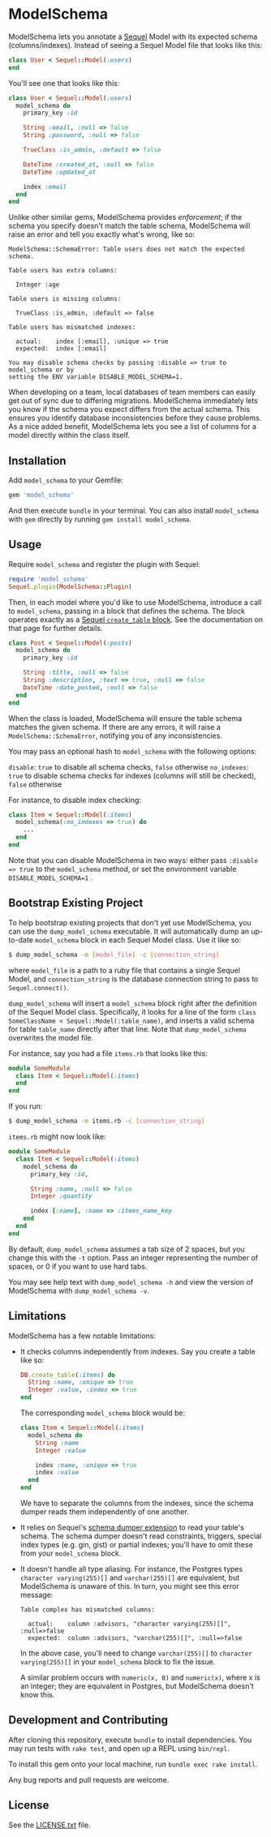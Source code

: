 # ModelSchema
ModelSchema lets you annotate a
[Sequel](https://github.com/jeremyevans/sequel/) Model with its expected schema
(columns/indexes). Instead of seeing a Sequel Model file that looks like this:

```rb
class User < Sequel::Model(:users)
end
```

You'll see one that looks like this:

```rb
class User < Sequel::Model(:users)
  model_schema do
    primary_key :id

    String :email, :null => false
    String :password, :null => false

    TrueClass :is_admin, :default => false

    DateTime :created_at, :null => false
    DateTime :updated_at

    index :email
  end
end
```

Unlike other similar gems, ModelSchema provides *enforcement*; if the schema you
specify doesn't match the table schema, ModelSchema will raise an error and
tell you exactly what's wrong, like so:

```
ModelSchema::SchemaError: Table users does not match the expected schema.

Table users has extra columns:

  Integer :age

Table users is missing columns:

  TrueClass :is_admin, :default => false

Table users has mismatched indexes:

  actual:    index [:email], :unique => true
  expected:  index [:email]

You may disable schema checks by passing :disable => true to model_schema or by
setting the ENV variable DISABLE_MODEL_SCHEMA=1.
```

When developing on a team, local databases of team members can easily get out
of sync due to differing migrations. ModelSchema immediately lets you know if
the schema you expect differs from the actual schema. This ensures you identify
database inconsistencies before they cause problems. As a nice added benefit,
ModelSchema lets you see a list of columns for a model directly within the
class itself.

## Installation
Add `model_schema` to your Gemfile:

```rb
gem 'model_schema'
```

And then execute `bundle` in your terminal. You can also install `model_schema`
with `gem` directly by running `gem install model_schema`.

## Usage
Require `model_schema` and register the plugin with Sequel:

```rb
require 'model_schema'
Sequel.plugin(ModelSchema::Plugin)
```

Then, in each model where you'd like to use ModelSchema, introduce a call to
`model_schema`, passing in a block that defines the schema. The block operates
exactly as a [Sequel `create_table`
block](http://sequel.jeremyevans.net/rdoc/files/doc/schema_modification_rdoc.html).
See the documentation on that page for further details.

```rb
class Post < Sequel::Model(:posts)
  model_schema do
    primary_key :id

    String :title, :null => false
    String :description, :text => true, :null => false
    DateTime :date_posted, :null => false
  end
end
```

When the class is loaded, ModelSchema will ensure the table schema matches the
given schema. If there are any errors, it will raise
a `ModelSchema::SchemaError`, notifying you of any inconsistencies.

You may pass an optional hash to `model_schema` with the following options:

`disable`: `true` to disable all schema checks, `false` otherwise
`no_indexes`: `true` to disable schema checks for indexes (columns will still
be checked), `false` otherwise

For instance, to disable index checking:

```rb
class Item < Sequel::Model(:items)
  model_schema(:no_indexes => true) do
    ...
  end
end
```

Note that you can disable ModelSchema in two ways: either pass `:disable =>
true` to the `model_schema` method, or set the environment variable
`DISABLE_MODEL_SCHEMA=1` .

## Bootstrap Existing Project
To help bootstrap existing projects that don't yet use ModelSchema, you can use
the `dump_model_schema` executable. It will automatically dump an up-to-date
`model_schema` block in each Sequel Model class. Use it like so:

```sh
$ dump_model_schema -m [model_file] -c [connection_string]
```

where `model_file` is a path to a ruby file that contains a single Sequel
Model, and `connection_string` is the database connection string to pass to
`Sequel.connect()`.

`dump_model_schema` will insert a `model_schema` block right after the
definition of the Sequel Model class. Specifically, it looks for a line of the
form `class SomeClassName < Sequel::Model(:table_name)`, and inserts a valid
schema for table `table_name` directly after that line. Note that
`dump_model_schema` overwrites the model file.

For instance, say you had a file `items.rb` that looks like this:

```rb
module SomeModule
  class Item < Sequel::Model(:items)
  end
end
```

If you run:

```sh
$ dump_model_schema -m items.rb -c [connection_string]
```

`items.rb` might now look like:

```rb
module SomeModule
  class Item < Sequel::Model(:items)
    model_schema do
      primary_key :id,

      String :name, :null => false
      Integer :quantity

      index [:name], :name => :items_name_key
    end
  end
end
```

By default, `dump_model_schema` assumes a tab size of 2 spaces, but you change
this with the `-t` option. Pass an integer representing the number of spaces,
or 0 if you want to use hard tabs.

You may see help text with `dump_model_schema -h` and view the version of
ModelSchema with `dump_model_schema -v`.

## Limitations
ModelSchema has a few notable limitations:

- It checks columns independently from indexes. Say you create a table like so:

  ```rb
  DB.create_table(:items) do
    String :name, :unique => true
    Integer :value, :index => true
  end
  ```

  The corresponding `model_schema` block would be:

  ```rb
  class Item < Sequel::Model(:items)
    model_schema do
      String :name
      Integer :value

      index :name, :unique => true
      index :value
    end
  end
  ```

  We have to separate the columns from the indexes, since the schema dumper
  reads them independently of one another.

- It relies on Sequel's [schema dumper extension](http://sequel.jeremyevans.net/rdoc/files/doc/migration_rdoc.html#label-Dumping+the+current+schema+as+a+migration)
  to read your table's schema. The schema dumper doesn't read constraints,
  triggers, special index types (e.g. gin, gist) or partial indexes; you'll
  have to omit these from your `model_schema` block.

- It doesn't handle all type aliasing. For instance, the Postgres types
  `character varying(255)[]` and `varchar(255)[]` are equivalent, but
  ModelSchema is unaware of this. In turn, you might see this error message:

  ```
  Table complex has mismatched columns:

    actual:    column :advisors, "character varying(255)[]", :null=>false
    expected:  column :advisors, "varchar(255)[]", :null=>false
  ```

  In the above case, you'll need to change `varchar(255)[]` to `character
  varying(255)[]` in your `model_schema` block to fix the issue.

  A similar problem occurs with `numeric(x, 0)` and `numeric(x)`, where x is an
  integer; they are equivalent in Postgres, but ModelSchema doesn't know this.

## Development and Contributing
After cloning this repository, execute `bundle` to install dependencies. You
may run tests with `rake test`, and open up a REPL using `bin/repl`.

To install this gem onto your local machine, run `bundle exec rake install`.

Any bug reports and pull requests are welcome.

## License
See the [LICENSE.txt](blob/master/LICENSE.txt) file.
